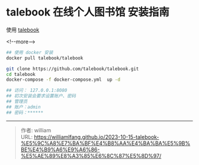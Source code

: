 # talebook 在线个人图书馆 安装指南


使用 [talebook](https://github.com/talebook/talebook)

&lt;!--more--&gt;

```bash
## 使用 docker 安装
docker pull talebook/talebook

git clone https://github.com/talebook/talebook.git
cd talebook
docker-compose -f docker-compose.yml  up -d

## 访问： 127.0.0.1:8080
## 初次安装会要求设置账户、密码
## 管理员
## 账户：admin
## 密码：******
```


---

> 作者: william  
> URL: https://williamlfang.github.io/2023-10-15-talebook-%E5%9C%A8%E7%BA%BF%E4%B8%AA%E4%BA%BA%E5%9B%BE%E4%B9%A6%E9%A6%86-%E5%AE%89%E8%A3%85%E6%8C%87%E5%8D%97/  

